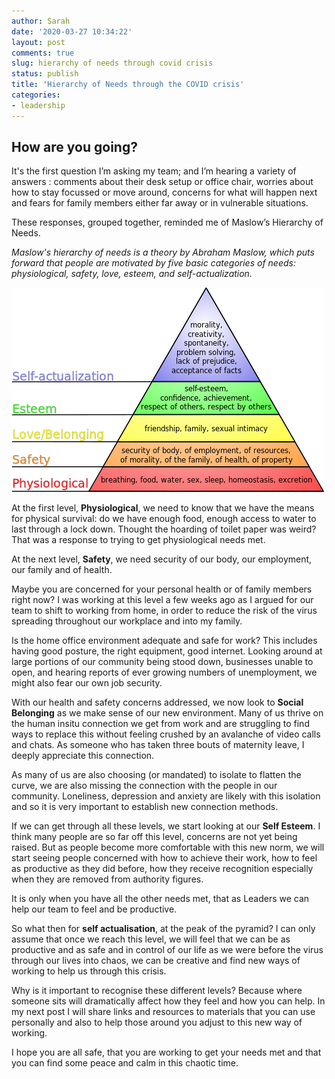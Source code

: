 ```yaml
---
author: Sarah
date: '2020-03-27 10:34:22'
layout: post
comments: true
slug: hierarchy of needs through covid crisis
status: publish
title: 'Hierarchy of Needs through the COVID crisis'
categories:
- leadership
---
```



## How are you going?

It's the first question I’m asking my team; and I’m hearing a variety of answers : comments about their desk setup or office chair, worries about how to stay focussed or move around, concerns for what will happen next and fears for family members either far away or in vulnerable situations. 

These responses, grouped together, reminded me of Maslow’s Hierarchy of Needs. 

_Maslow's hierarchy of needs is a theory by Abraham Maslow, which puts forward that people are motivated by five basic categories of needs: physiological, safety, love, esteem, and self-actualization._

![Maslow’s Hierarchy of Needs](/assets/posts/crisis/Maslow's_hierarchy_of_needs.png "https://upload.wikimedia.org/wikipedia/commons/5/58/Maslow%27s_hierarchy_of_needs.svg")


At the first level, **Physiological**, we need to know that we have the means for physical survival: do we have enough food, enough access to water to last through a lock down. Thought the hoarding of toilet paper was weird? That was a response to trying to get physiological needs met. 

At the next level, **Safety**, we need security of our body, our employment, our family and of health. 

Maybe you are concerned for your personal health or of family members right now? I was working at this level a few weeks ago as I argued for our team to shift to working from home, in order to reduce the risk of the virus spreading throughout our workplace and into my family.

Is the home office environment adequate and safe for work? This includes having good posture, the right equipment, good internet. 
Looking around at large portions of our community being stood down, businesses unable to open, and hearing reports of ever growing numbers of unemployment, we might also fear our own job security. 

With our health and safety concerns addressed, we now look to **Social Belonging** as we make sense of our new environment. Many of us thrive on the human insitu connection we get from work and are struggling to find ways to replace this without feeling crushed by an avalanche of video calls and chats. As someone who has taken three bouts of maternity leave, I deeply appreciate this connection.

As many of us are also choosing (or mandated) to isolate to flatten the curve, we are also missing the connection with the people in our community. Loneliness, depression and anxiety are likely with this isolation and so it is very important to establish new connection methods. 

If we can get through all these levels, we start looking at our **Self Esteem**. I think many people are so far off this level, concerns are not yet being raised. But as people become more comfortable with this new norm, we will start seeing people concerned with how to achieve their work, how to feel as productive as they did before, how they receive recognition especially when they are removed from authority figures.

 It is only when you have all the other needs met, that as Leaders we can help our team to feel and be productive. 

So what then for **self actualisation**, at the peak of the pyramid? I can only assume that once we reach this level, we will feel that we can be as productive and as safe and in control of our life as we were before the virus through our lives into chaos, we can be creative and find new ways of working to help us through this crisis. 

Why is it important to recognise these different levels? Because where someone sits will dramatically affect how they feel and how you can help. In my next post I will share links and resources to materials that you can use personally and also to help those around you adjust to this new way of working. 

I hope you are all safe, that you are working to get your needs met and that you can find some peace and calm in this chaotic time.
